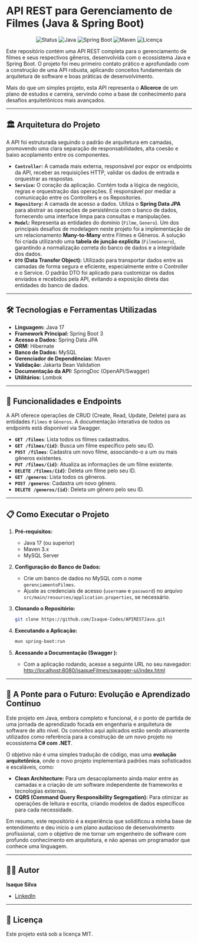 # API REST para Gerenciamento de Filmes (Java & Spring Boot)

<p align="center">
  <img src="https://img.shields.io/badge/status-conclu%C3%ADdo-green" alt="Status">
  <img src="https://img.shields.io/badge/java-17-blue" alt="Java">
  <img src="https://img.shields.io/badge/Spring%20Boot-3.x-brightgreen" alt="Spring Boot">
  <img src="https://img.shields.io/badge/maven-3.x-red" alt="Maven">
  <img src="https://img.shields.io/badge/licen%C3%A7a-MIT-lightgrey" alt="Licença">
</p>

Este repositório contém uma API REST completa para o gerenciamento de filmes e seus respectivos gêneros, desenvolvida com o ecossistema Java e Spring Boot. O projeto foi meu primeiro contato prático e aprofundado com a construção de uma API robusta, aplicando conceitos fundamentais de arquitetura de software e boas práticas de desenvolvimento.

Mais do que um simples projeto, esta API representa o **Alicerce** de um plano de estudos e carreira, servindo como a base de conhecimento para desafios arquitetônicos mais avançados.

---

## 🏛️ Arquitetura do Projeto

A API foi estruturada seguindo o padrão de arquitetura em camadas, promovendo uma clara separação de responsabilidades, alta coesão e baixo acoplamento entre os componentes.

*   **`Controller`:** A camada mais externa, responsável por expor os endpoints da API, receber as requisições HTTP, validar os dados de entrada e orquestrar as respostas.
*   **`Service`:** O coração da aplicação. Contém toda a lógica de negócio, regras e orquestração das operações. É responsável por mediar a comunicação entre os Controllers e os Repositories.
*   **`Repository`:** A camada de acesso a dados. Utiliza o **Spring Data JPA** para abstrair as operações de persistência com o banco de dados, fornecendo uma interface limpa para consultas e manipulações.
*   **`Model`:** Representa as entidades do domínio (`Filme`, `Genero`). Um dos principais desafios de modelagem neste projeto foi a implementação de um relacionamento **Many-to-Many** entre Filmes e Gêneros. A solução foi criada utilizando uma **tabela de junção explícita** (`FilmeGenero`), garantindo a normalização correta do banco de dados e a integridade dos dados.
*   **`DTO` (Data Transfer Object):** Utilizado para transportar dados entre as camadas de forma segura e eficiente, especialmente entre o Controller e o Service. O padrão DTO foi aplicado para customizar os dados enviados e recebidos pela API, evitando a exposição direta das entidades do banco de dados.

---

## 🛠️ Tecnologias e Ferramentas Utilizadas

*   **Linguagem:** Java 17
*   **Framework Principal:** Spring Boot 3
*   **Acesso a Dados:** Spring Data JPA
*   **ORM:** Hibernate
*   **Banco de Dados:** MySQL
*   **Gerenciador de Dependências:** Maven
*   **Validação:** Jakarta Bean Validation
*   **Documentação da API:** SpringDoc (OpenAPI/Swagger)
*   **Utilitários:** Lombok

---

## 🚀 Funcionalidades e Endpoints

A API oferece operações de CRUD (Create, Read, Update, Delete) para as entidades `Filmes` e `Gêneros`. A documentação interativa de todos os endpoints está disponível via Swagger.

*   **`GET /filmes`**: Lista todos os filmes cadastrados.
*   **`GET /filmes/{id}`**: Busca um filme específico pelo seu ID.
*   **`POST /filmes`**: Cadastra um novo filme, associando-o a um ou mais gêneros existentes.
*   **`PUT /filmes/{id}`**: Atualiza as informações de um filme existente.
*   **`DELETE /filmes/{id}`**: Deleta um filme pelo seu ID.
*   **`GET /generos`**: Lista todos os gêneros.
*   **`POST /generos`**: Cadastra um novo gênero.
*   **`DELETE /generos/{id}`**: Deleta um gênero pelo seu ID.

---

## 📋 Como Executar o Projeto

1.  **Pré-requisitos:**
    *   Java 17 (ou superior)
    *   Maven 3.x
    *   MySQL Server

2.  **Configuração do Banco de Dados:**
    *   Crie um banco de dados no MySQL com o nome `gerenciamentoFilmes`.
    *   Ajuste as credenciais de acesso (`username` e `password`) no arquivo `src/main/resources/application.properties`, se necessário.

3.  **Clonando o Repositório:**
    ```bash
    git clone https://github.com/Isaque-Codes/APIRESTJava.git
    ```

4.  **Executando a Aplicação:**
    ```bash
    mvn spring-boot:run
    ```

5.  **Acessando a Documentação (Swagger ):**
    *   Com a aplicação rodando, acesse a seguinte URL no seu navegador:
        [http://localhost:8080/isaqueFilmes/swagger-ui/index.html](http://localhost:8080/isaqueFilmes/swagger-ui/index.html )

---

## 🎯 A Ponte para o Futuro: Evolução e Aprendizado Contínuo

Este projeto em Java, embora completo e funcional, é o ponto de partida de uma jornada de aprendizado focada em engenharia e arquitetura de software de alto nível. Os conceitos aqui aplicados estão sendo ativamente utilizados como referência para a construção de um novo projeto no ecossistema **C# com .NET**.

O objetivo não é uma simples tradução de código, mas uma **evolução arquitetônica**, onde o novo projeto implementará padrões mais sofisticados e escaláveis, como:

*   **Clean Architecture:** Para um desacoplamento ainda maior entre as camadas e a criação de um software independente de frameworks e tecnologias externas.
*   **CQRS (Command Query Responsibility Segregation):** Para otimizar as operações de leitura e escrita, criando modelos de dados específicos para cada necessidade.

Em resumo, este repositório é a experiência que solidificou a minha base de entendimento e deu início a um plano audacioso de desenvolvimento profissional, com o objetivo de me tornar um engenheiro de software com profundo conhecimento em arquitetura, e não apenas um programador que conhece uma linguagem.

---

## 👨‍💻 Autor

**Isaque Silva**

*   [LinkedIn](https://www.linkedin.com/in/isaque-silva-b05184355/ )

---

## 📜 Licença

Este projeto está sob a licença MIT.